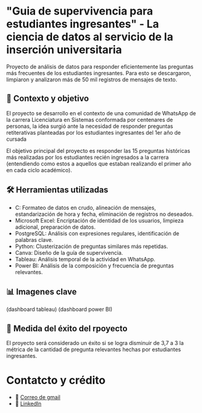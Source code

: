 # "Guia de supervivencia para estudiantes ingresantes" - La ciencia de datos al servicio de la inserción universitaria

Proyecto de análisis de datos para responder eficientemente las preguntas más frecuentes de los estudiantes ingresantes. Para esto se descargaron, limpiaron y analizaron más de 50 mil registros de mensajes de texto.

## 📖 Contexto y objetivo

El proyecto se desarrollo en el contexto de una comunidad de WhatsApp de la carrera Licenciatura en Sistemas conformada por centenares de personas, la idea surgió ante la necesidad de responder preguntas retiterativas planteadas por los estudiantes ingresantes del 1er año de cursada

El objetivo principal del proyecto es responder las 15 preguntas históricas más realizadas por los estudiantes recién ingresados a la carrera (entendiendo como estos a aquellos que estaban realizando el primer año en cada ciclo académico).

## 🛠 Herramientas utilizadas

- C: Formateo de datos en crudo, alineación de mensajes, estandarización de hora y fecha, eliminación de registros no deseados.
- Microsoft Excel: Encriptación de identidad de los usuarios, limpieza adicional, preparación de datos.
- PostgreSQL: Análisis con expresiones regulares, identificación de palabras clave.
- Python: Clusterización de preguntas similares más repetidas.
- Canva: Diseño de la guía de supervivencia.
- Tableau: Análisis temporal de la actividad en WhatsApp.
- Power BI: Análisis de la composición y frecuencia de preguntas relevantes.

## 📊 Imagenes clave
(dashboard tableau)
(dashboard power BI)

## 🚀 Medida del éxito del rpoyecto

El proyecto será considerado un éxito si se logra disminuir de 3,7 a 3 la métrica de la cantidad de pregunta relevantes hechas por estudiantes ingresantes.

# Contatcto y crédito
- 📧 [Correo de gmail](naceli.cuenta.profesional@gmail.com)  
- 🔗 [LinkedIn](https://www.linkedin.com/in/nicol%C3%A1s-naceli-38761a1b5/)